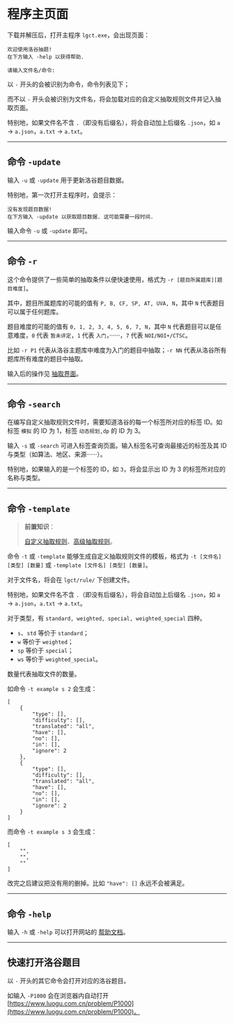 # 程序主页面

下载并解压后，打开主程序 `lgct.exe`，会出现页面：

```
欢迎使用洛谷抽题!
在下方输入 -help 以获得帮助.

请输入文件名/命令:
```

以 `-` 开头的会被识别为命令，命令列表见下；

而不以 `-` 开头会被识别为文件名，将会加载对应的自定义抽取规则文件并记入抽取页面。

特别地，如果文件名不含 `.`（即没有后缀名），将会自动加上后缀名 `.json`，如 `a` → `a.json`，`a.txt` → `a.txt`。

---

## 命令 `-update`

输入 `-u` 或 `-update` 用于更新洛谷题目数据。

特别地，第一次打开主程序时，会提示：

```
没有发现题目数据!
在下方输入 -update 以获取题目数据. 这可能需要一段时间.
```

输入命令 `-u` 或 `-update` 即可。

---

## 命令 `-r`

这个命令提供了一些简单的抽取条件以便快速使用，格式为 `-r [题目所属题库][题目难度]`。

其中，题目所属题库的可能的值有 `P, B, CF, SP, AT, UVA, N`，其中 `N` 代表题目可以属于任何题库。

题目难度的可能的值有 `0, 1, 2, 3, 4, 5, 6, 7, N`，其中 `N` 代表题目可以是任意难度，`0` 代表 `暂未评定`，`1` 代表 `入门`，······，`7` 代表 `NOI/NOI+/CTSC`。

比如 `-r P1` 代表从洛谷主题库中难度为入门的题目中抽取；`-r NN` 代表从洛谷所有题库所有难度的题目中抽取。

输入后的操作见 [抽取界面]()。

---

## 命令 `-search`

在编写自定义抽取规则文件时，需要知道洛谷的每一个标签所对应的标签 ID。如标签 `模拟` 的 ID 为 1，标签 `动态规划,dp` 的 ID 为 3。

输入 `-s` 或 `-search` 可进入标签查询页面。输入标签名可查询最接近的标签及其 ID 与类型（如算法、地区、来源······）。

特别地，如果输入的是一个标签的 ID，如 `3`，将会显示出 ID 为 3 的标签所对应的名称与类型。

---

## 命令 `-template`

> **前置知识**：
>
> [自定义抽取规则]()、[高级抽取规则]()。

命令 `-t` 或 `-template` 能够生成自定义抽取规则文件的模板，格式为 `-t [文件名] [类型] [数量]` 或 `-template [文件名] [类型] [数量]`。

对于文件名，将会在 `lgct/rule/` 下创建文件。

特别地，如果文件名不含 `.`（即没有后缀名），将会自动加上后缀名 `.json`，如 `a` → `a.json`，`a.txt` → `a.txt`。

对于类型，有 `standard, weighted, special, weighted_special` 四种。

* `s`、`std` 等价于 `standard`；
* `w` 等价于 `weighted`；
* `sp` 等价于 `special`；
* `ws` 等价于 `weighted_special`。

数量代表抽取文件的数量。

如命令 `-t example s 2` 会生成：

```
[
    {
        "type": [],
        "difficulty": [],
        "translated": "all",
        "have": [],
        "no": [],
        "in": [],
        "ignore": 2
    },
    {
        "type": [],
        "difficulty": [],
        "translated": "all",
        "have": [],
        "no": [],
        "in": [],
        "ignore": 2
    }
]
```

而命令 `-t example s 3` 会生成：

```
[
    "",
    "",
    ""
]
```

改完之后建议把没有用的删掉。比如 `"have": []` 永远不会被满足。

---

## 命令 `-help`

输入 `-h` 或 `-help` 可以打开网站的 [帮助文档]()。

---

## 快速打开洛谷题目

以 `-` 开头的其它命令会打开对应的洛谷题目。

如输入 `-P1000` 会在浏览器内自动打开 [https://www.luogu.com.cn/problem/P1000](https://www.luogu.com.cn/problem/P1000)。